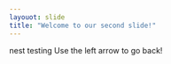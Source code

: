 ```yaml
---
layouot: slide
title: "Welcome to our second slide!"
---
```

nest testing
Use the left arrow to go back!
